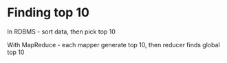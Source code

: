 # Finding top 10

In RDBMS - sort data, then pick top 10

With MapReduce - each mapper generate top 10, then reducer finds global top 10
